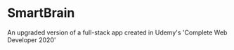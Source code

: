 # SmartBrain
An upgraded version of a full-stack app created in Udemy's 'Complete Web Developer 2020'
